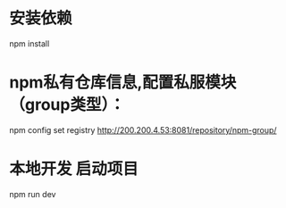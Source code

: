 # 安装依赖
npm install

# npm私有仓库信息,配置私服模块（group类型）：
npm config set registry http://200.200.4.53:8081/repository/npm-group/

# 本地开发 启动项目
npm run dev
